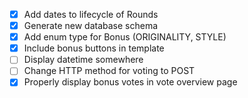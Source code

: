 - [x] Add dates to lifecycle of Rounds
- [x] Generate new database schema
- [x] Add enum type for Bonus (ORIGINALITY, STYLE)
- [x] Include bonus buttons in template
- [ ] Display datetime somewhere
- [ ] Change HTTP method for voting to POST
- [x] Properly display bonus votes in vote overview page
